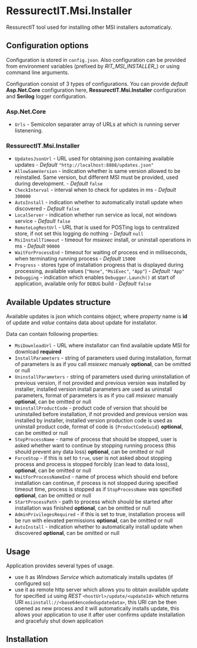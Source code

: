 # RessurectIT.Msi.Installer

RessurectIT tool used for installing other MSI installers automaticaly.

## Configuration options

Configuration is stored in `config.json`. Also configuration can be provided from environment variables (prefixed by *RIT_MSI_INSTALLER_*) or using command line arguments.

Configuration consist of 3 types of configurations. You can provide *default* **Asp.Net.Core** configuration here, **RessurectIT.Msi.Installer** configuration and **Serilog** logger configuration.

### Asp.Net.Core

- `Urls` - Semicolon separater array of URLs at which is running server listenening.

### RessurectIT.Msi.Installer

- `UpdatesJsonUrl` - URL used for obtaining json containing available updates - *Default* `"http://localhost:8888/updates.json"`
- `AllowSameVersion` - indication whether is same version allowed to be reinstalled. Same version, but different MSI must be provided, used during development. - *Default* `false`
- `CheckInterval` - interval when to check for updates in ms - *Default* `300000`
- `AutoInstall` - indication whether to automatically install update when discovered - *Default* `false`
- `LocalServer` - indication whether run service as local, not windows service - *Default* `false`
- `RemoteLogRestUrl` - URL that is used for POSTing logs to centralized store, if not set this logging do nothing - *Default* `null`
- `MsiInstallTimeout` - timeout for *msiexec* install, or uninstall operations in ms - *Default* `90000`
- `WaitForProcessEnd` - timeout for waiting of process end in milliseconds, when terminating running process - *Default* `15000`
- `Progress` - stores type of installation progress that is displayed during processing, available values (`"None"`, `"MsiExec"`, `"App"`) - *Default* `"App"`
- `Debugging` - indication which enables `Debugger.Launch()` at start of application, available only for `DEBUG` build - *Default* `false`

## Available Updates structure

Available updates is json which contains object, where *property* name is **id** of update and *value* contains data about update for installator.

Data can contain following properties:

- `MsiDownloadUrl` - URL where installator can find available update MSI for download **required**
- `InstallParameters` - string of parameters used during installation, format of parameters is as if you call *msiexec* manualy **optional**, can be omitted or null
- `UninstallParameters` - string of parameters used during uninstallation of previous version, if not provided and previous version was installed by installer, installed version install parameters are used as uninstall parameters, format of parameters is as if you call *msiexec* manualy **optional**, can be omitted or null
- `UninstallProductCode` - product code of version that should be uninstalled before installation, if not provided and previous version was installed by installer, installed version production code is used as uninstall product code, format of code is `{ProductCodeGuid}` **optional**, can be omitted or null
- `StopProcessName` - name of process that should be stopped, user is asked whether want to continue by stopping running process (this should prevent any data loss) **optional**, can be omitted or null
- `ForceStop` - if this is set to `true`, user is not asked about stopping process and process is stopped forcibly (can lead to data loss), **optional**, can be omitted or null
- `WaitForProcessNameEnd` - name of process which should end before installation can continue, if process is not stopped during specified timeout time, process is stopped as if `StopProcessName` was specified **optional**, can be omitted or null
- `StartProcessPath` - path to process which should be started after installation was finished **optional**, can be omitted or null
- `AdminPrivilegesRequired` - if this is set to true, installation process will be run with elevated permissions **optional**, can be omitted or null
- `AutoInstall` - indication whether to automatically install update when discovered **optional**, can be omitted or null

## Usage

Application provides several types of usage.

- use it as *Windows Service* which automaticaly installs updates (if configured so)
- use it as remote http server which allows you to obtain available update for specified `id` using *REST* `<hostUrl>/update/<updateId>` which returns URI `msiinstall://<base64encodedupdatedata>`, this URI can be then opened as new process and it will automatically installs update, this allows your application to use it after user confirms update installation and gracefuly shut down application

## Installation